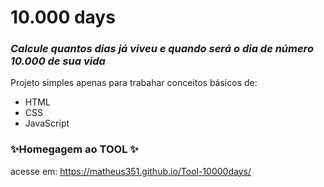 # 10.000 days

### _Calcule quantos dias já viveu e quando será o dia de número 10.000 de sua vida_

Projeto simples apenas para trabahar conceitos básicos de:

- HTML
- CSS
- JavaScript

###  ✨Homegagem ao TOOL ✨

acesse em: https://matheus351.github.io/Tool-10000days/
